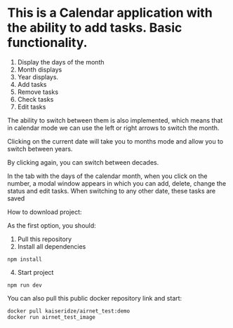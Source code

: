 # This is a Calendar application with the ability to add tasks. Basic functionality.

1. Display the days of the month
2. Month displays
3. Year displays.
4. Add tasks
5. Remove tasks
6. Check tasks
7. Edit tasks

The ability to switch between them is also implemented, which means that in calendar mode we can use the left or right arrows to switch the month.

Clicking on the current date will take you to months mode and allow you to switch between years. 

By clicking again, you can switch between decades.

In the tab with the days of the calendar month, when you click on the number, a modal window appears in which you can add, delete, change the status and edit tasks. When switching to any other date, these tasks are saved

How to download project:

As the first option, you should:
1. Pull this repository
2. Install all dependencies
```
npm install
```

4. Start project

```
npm run dev
```


You can also pull this public docker repository link and start:
```
docker pull kaiseridze/airnet_test:demo
docker run airnet_test_image
```
